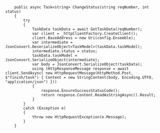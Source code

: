         public async Task<string> ChangeStatus(string reqNumber, int status)
        {
            try
            {
                TaskData taskData = await GetTaskData(reqNumber);
                var client = _httpClientFactory.CreateClient();
                client.BaseAddress = new Uri(config.Ensemble);
                var intermediate = JsonConvert.DeserializeObject<TaskModel>(taskData.taskModel);
                intermediate.status = status;
                taskData.taskModel = JsonConvert.SerializeObject(intermediate);
                var body = JsonConvert.SerializeObject(taskData);
                using (HttpResponseMessage response = await client.SendAsync( new HttpRequestMessage(HttpMethod.Post, $"finish/task") { Content = new StringContent(body, Encoding.UTF8, "application/json") }))
                {
                    response.EnsureSuccessStatusCode();
                    return response.Content.ReadAsStringAsync().Result;
                }
            }
            catch (Exception e)
            {
                throw new HttpRequestException(e.Message);
            }
        }
